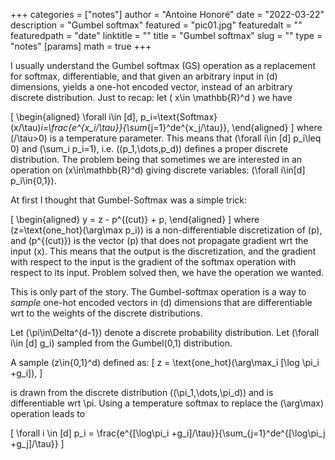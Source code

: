+++
categories = ["notes"]
author = "Antoine Honoré"
date = "2022-03-22"
description = "Gumbel softmax"
featured = "pic01.jpg"
featuredalt = ""
featuredpath = "date"
linktitle = ""
title = "Gumbel softmax"
slug = ""
type = "notes"
[params]
  math = true
+++

I usually understand the Gumbel softmax (GS) operation as a replacement for softmax, differentiable, and that given an arbitrary input in \(d\) dimensions, yields a one-hot encoded vector, instead of an arbitrary discrete distribution.
Just to recap: let \( x\in \mathbb{R}^d \) we have

\[
\begin{aligned}
	\forall i\in [d], p_i=\text{Softmax}(x/\tau)_i=\frac{e^{x_i/\tau}}{\sum_{j=1}^de^{x_j/\tau}},
\end{aligned}
\]
where \(/\tau>0\) is a temperature parameter.
This means that \(\forall i\in [d] p_i\leq 0\) and \(\sum_i p_i=1\), i.e. \((p_1,\dots,p_d)\) defines a proper discrete distribution.
The problem being that sometimes we are interested in an operation on \(x\in\mathbb{R}^d\) giving discrete variables: \(\forall i\in[d] p_i\in\{0,1\}\).

At first I thought that Gumbel-Softmax was a simple trick:

\[
\begin{aligned}
	y = z - p^{(cut)} + p,
\end{aligned}
\]
where \(z=\text{one\_hot}(\arg\max p_i)\) is a non-differentiable discretization of \(p\), and \(p^{(cut)}\) is the vector \(p\) that does not propagate gradient wrt the input \(x\).
This means that the output is the discretization, and the gradient  with respect to the input is the gradient of the softmax operation with respect to its input.
Problem solved then, we have the operation we wanted.

This is only part of the story. 
The Gumbel-softmax operation is a way to *sample* one-hot encoded vectors in \(d\) dimensions that are differentiable wrt to the weights of the discrete distributions.

Let \(\pi\in\Delta^{d-1}\) denote a discrete probability distribution. 
Let \(\forall i\in [d] g_i\) sampled from the Gumbel(0,1) distribution.

A sample \(z\in\{0,1\}^d\) defined as:
\[
	z = \text{one\_hot}(\arg\max_i [\log \pi_i +g_i]),
\]

is drawn from the discrete distribution \((\pi_1,\dots,\pi_d)\) and is differentiable wrt \pi.
Using a temperature softmax to replace the \(\arg\max\) operation leads to

\[
\forall i \in [d] p_i = \frac{e^{[\log\pi_i +g_i]/\tau}}{\sum_{j=1}^de^{[\log\pi_j +g_j]/\tau}}
\]

